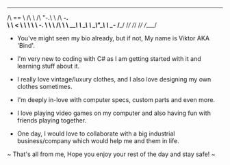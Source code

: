  ______     __     __   __     _____    
/\  == \   /\ \   /\ "-.\ \   /\  __-.  
\ \  __<   \ \ \  \ \ \-.  \  \ \ \/\ \ 
 \ \_____\  \ \_\  \ \_\\"\_\  \ \____- 
  \/_____/   \/_/   \/_/ \/_/   \/____/ 
                                        

- You've might seen my bio already, but if not, My name is Viktor AKA 'Bind'.

- I'm very new to coding with C# as I am getting started with it and learning stuff about it.

- I really love vintage/luxury clothes, and I also love designing my own clothes sometimes.

- I'm deeply in-love with computer specs, custom parts and even more.

- I love playing video games on my computer and also having fun with friends playing together.

- One day, I would love to collaborate with a big industrial business/company which would help me and them in life.

~ That's all from me, Hope you enjoy your rest of the day and stay safe! ~
